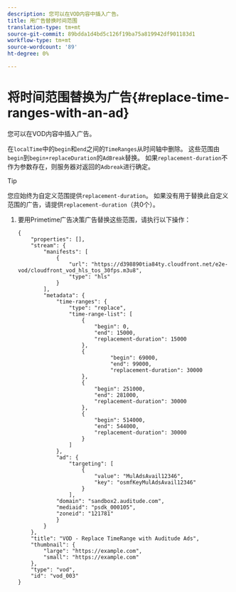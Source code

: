 ```yaml
---
description: 您可以在VOD内容中插入广告。
title: 用广告替换时间范围
translation-type: tm+mt
source-git-commit: 89bdda1d4bd5c126f19ba75a819942df901183d1
workflow-type: tm+mt
source-wordcount: '89'
ht-degree: 0%

---
```



# 将时间范围替换为广告{#replace-time-ranges-with-an-ad}

您可以在VOD内容中插入广告。

在`localTime`中的`begin`和`end`之间的`TimeRanges`从时间轴中删除。 这些范围由`begin`到`begin+replaceDuration`的`AdBreak`替换。 如果`replacement-duration`不作为参数存在，则服务器对返回的`Adbreak`进行确定。

>[!TIP]
>
>您应始终为自定义范围提供`replacement-duration`。 如果没有用于替换此自定义范围的广告，请提供`replacement-duration`（共0个）。

1. 要用Primetime广告决策广告替换这些范围，请执行以下操作：

   ```
   {   
       "properties": [],
       "stream": {
           "manifests": [
               {
                   "url": "https://d398890tia84ty.cloudfront.net/e2e-vod/cloudfront_vod_hls_tos_30fps.m3u8",
                   "type": "hls"
               }
           ],
           "metadata": {
               "time-ranges": {
                   "type": "replace",
                   "time-range-list": [
                       {
                           "begin": 0,
                           "end": 15000,
                           "replacement-duration": 15000
                       },
                       {
                                "begin": 69000,
                                "end": 99000,
                                "replacement-duration": 30000
                       },
                       {
                           "begin": 251000,
                           "end": 281000,
                           "replacement-duration": 30000
                       },
                       {
                           "begin": 514000,
                           "end": 544000,
                           "replacement-duration": 30000
                       }
                   ]
               },
               "ad": {
                   "targeting": [
                       {
                           "value": "MulAdsAvail12346",
                           "key": "osmfKeyMulAdsAvail12346"
                       }
                   ],
               "domain": "sandbox2.auditude.com",
               "mediaid": "psdk_000105",
               "zoneid": "121781"
               }     
           }
       },   
       "title": "VOD - Replace TimeRange with Auditude Ads",
       "thumbnail": {
           "large": "https://example.com",
           "small": "https://example.com"
       },
       "type": "vod",
       "id": "vod_003"
   }
   ```
